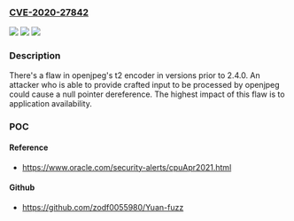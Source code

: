 ### [CVE-2020-27842](https://cve.mitre.org/cgi-bin/cvename.cgi?name=CVE-2020-27842)
![](https://img.shields.io/static/v1?label=Product&message=openjpeg&color=blue)
![](https://img.shields.io/static/v1?label=Version&message=n%2Fa&color=blue)
![](https://img.shields.io/static/v1?label=Vulnerability&message=CWE-125&color=brighgreen)

### Description

There's a flaw in openjpeg's t2 encoder in versions prior to 2.4.0. An attacker who is able to provide crafted input to be processed by openjpeg could cause a null pointer dereference. The highest impact of this flaw is to application availability.

### POC

#### Reference
- https://www.oracle.com/security-alerts/cpuApr2021.html

#### Github
- https://github.com/zodf0055980/Yuan-fuzz

